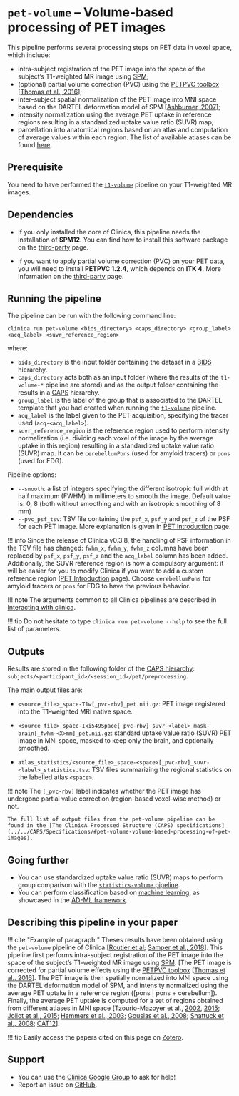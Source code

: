 # `pet-volume` – Volume-based processing of PET images


This pipeline performs several processing steps on PET data in voxel space, which include:

- intra-subject registration of the PET image into the space of the subject’s T1-weighted MR image using [SPM](http://www.fil.ion.ucl.ac.uk/spm/);
- (optional) partial volume correction (PVC) using the [PETPVC toolbox](https://github.com/UCL/PETPVC) [[Thomas et al., 2016](https://doi.org/10.1088/0031-9155/61/22/7975)];
- inter-subject spatial normalization of the PET image into MNI space based on the DARTEL deformation model of SPM [[Ashburner, 2007](http://dx.doi.org/10.1016/j.neuroimage.2007.07.007)];
- intensity normalization using the average PET uptake in reference regions resulting in a standardized uptake value ratio (SUVR) map;
- parcellation into anatomical regions based on an atlas and computation of average values within each region. The list of available atlases can be found [here](../../Atlases).


## Prerequisite
You need to have performed the [`t1-volume`](../T1_Volume) pipeline on your T1-weighted MR images.


## Dependencies
<!--- If you installed the docker image of Clinica, nothing is required.-->

- If you only installed the core of Clinica, this pipeline needs the installation of **SPM12**. You can find how to install this software package on the [third-party](../../Third-party) page.

- If you want to apply partial volume correction (PVC) on your PET data, you will need to install **PETPVC 1.2.4**, which depends on **ITK 4**. More information on the [third-party](../../Third-party) page.



## Running the pipeline
The pipeline can be run with the following command line:

```Text
clinica run pet-volume <bids_directory> <caps_directory> <group_label> <acq_label> <suvr_reference_region>
```
where:

- `bids_directory` is the input folder containing the dataset in a [BIDS](../../BIDS) hierarchy.
- `caps_directory` acts both as an input folder (where the results of the `t1-volume-*` pipeline are stored) and as the output folder containing the results in a [CAPS](../../CAPS/Introduction) hierarchy.
- `group_label` is the label of the group that is associated to the DARTEL template that you had created when running the [`t1-volume`](../T1_Volume) pipeline.
- `acq_label` is the label given to the PET acquisition, specifying the tracer used (`acq-<acq_label>`).
- `suvr_reference_region` is the reference region used to perform intensity normalization (i.e. dividing each voxel of the image by the average uptake in this region) resulting in a standardized uptake value ratio (SUVR) map. It can be `cerebellumPons` (used for amyloid tracers) or `pons` (used for FDG).

Pipeline options:

- `--smooth`: a list of integers specifying the different isotropic full width at half maximum (FWHM) in millimeters to smooth the image. Default value is: 0, 8 (both without smoothing and with an isotropic smoothing of 8 mm)
- `--pvc_psf_tsv`: TSV file containing the `psf_x`, `psf_y` and `psf_z` of the PSF for each PET image. More explanation is given in [PET Introduction](../PET_Introduction) page.



!!! info
    Since the release of Clinica v0.3.8, the handling of PSF information in the TSV file has changed: `fwhm_x`, `fwhm_y`, `fwhm_z` columns have been replaced by `psf_x`, `psf_y`, `psf_z` and the `acq_label` column has been added. Additionally, the SUVR reference region is now a compulsory argument: it will be easier for you to modify Clinica if you want to add a custom reference region ([PET Introduction](../PET_Introduction) page). Choose `cerebellumPons` for amyloid tracers or `pons` for FDG to have the previous behavior.

!!! note
    The arguments common to all Clinica pipelines are described in [Interacting with clinica](../../InteractingWithClinica).

!!! tip
    Do not hesitate to type `clinica run pet-volume --help` to see the full list of parameters.


## Outputs
Results are stored in the following folder of the [CAPS hierarchy](../../CAPS/Specifications/#pet-volume-volume-based-processing-of-pet-images): `subjects/<participant_id>/<session_id>/pet/preprocessing`.

The main output files are:

- `<source_file>_space-T1w[_pvc-rbv]_pet.nii.gz`: PET image registered into the T1-weighted MRI native space.

- `<source_file>_space-Ixi549Space[_pvc-rbv]_suvr-<label>_mask-brain[_fwhm-<X>mm]_pet.nii.gz`: standard uptake value ratio (SUVR) PET image in MNI space, masked to keep only the brain, and optionally smoothed.

- `atlas_statistics/<source_file>_space-<space>[_pvc-rbv]_suvr-<label>_statistics.tsv`: TSV files summarizing the regional statistics on the labelled atlas `<space>`.

!!! note
    The `[_pvc-rbv]` label indicates whether the PET image has undergone partial value correction (region-based voxel-wise method) or not.

    The full list of output files from the pet-volume pipeline can be found in the [The ClinicA Processed Structure (CAPS) specifications](../../CAPS/Specifications/#pet-volume-volume-based-processing-of-pet-images).


## Going further

- You can use standardized uptake value ratio (SUVR) maps to perform group comparison with the [`statistics-volume` pipeline](../Stats_Volume).
- You can perform classification based on [machine learning](../MachineLearning_Classification), as showcased in the [AD-ML framework](https://github.com/aramis-lab/AD-ML).


## Describing this pipeline in your paper

!!! cite "Example of paragraph:"
    Theses results have been obtained using the `pet-volume` pipeline of Clinica [[Routier et al](https://hal.inria.fr/hal-02308126/); [Samper et al., 2018](https://doi.org/10.1016/j.neuroimage.2018.08.042)]. This pipeline first performs intra-subject registration of the PET image into the space of the subject’s T1-weighted MR image using [SPM](http://www.fil.ion.ucl.ac.uk/spm/). [The PET image is corrected for partial volume effects using the [PETPVC toolbox](https://github.com/UCL/PETPVC) [[Thomas et al., 2016](https://doi.org/10.1088/0031-9155/61/22/7975)]. The PET image is then spatially normalized into MNI space using the DARTEL deformation model of SPM, and intensity normalized using the average PET uptake in a reference region ([pons | pons + cerebellum]). Finally, the average PET uptake is computed for a set of regions obtained from different atlases in MNI space [Tzourio-Mazoyer et al., [2002](http://dx.doi.org/10.1006/nimg.2001.0978), [2015](http://dx.doi.org/10.1016/j.neuroimage.2015.07.075); [Joliot et al., 2015](http://dx.doi.org/10.1016/j.jneumeth.2015.07.013); [Hammers et al., 2003](http://dx.doi.org/10.1002/hbm.10123); [Gousias et al., 2008](http://dx.doi.org/10.1016/j.neuroimage.2007.11.034); [Shattuck et al., 2008](http://dx.doi.org/10.1016/j.neuroimage.2007.09.031); [CAT12](http://dbm.neuro.uni-jena.de/cat/)].

!!! tip
    Easily access the papers cited on this page on [Zotero](https://www.zotero.org/groups/2240070/clinica_aramislab/items/collectionKey/INDXD9QQ).

## Support

-   You can use the [Clinica Google Group](https://groups.google.com/forum/#!forum/clinica-user) to ask for help!
-   Report an issue on [GitHub](https://github.com/aramis-lab/clinica/issues).
